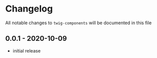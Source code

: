 # Changelog

All notable changes to `twig-components` will be documented in this file

## 0.0.1 - 2020-10-09

- initial release
